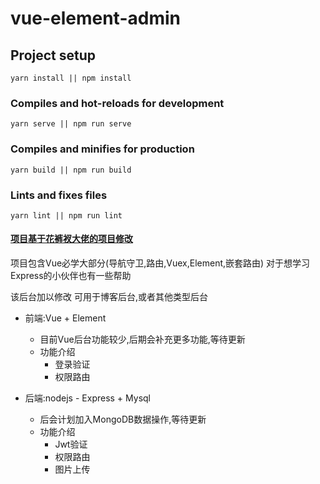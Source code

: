 # vue-element-admin

## Project setup
```
yarn install || npm install
```

### Compiles and hot-reloads for development
```
yarn serve || npm run serve
```

### Compiles and minifies for production
```
yarn build || npm run build
```

### Lints and fixes files
```
yarn lint || npm run lint
```

#### [项目基于花裤衩大佬的项目修改](https://github.com/PanJiaChen/vue-admin-template)

项目包含Vue必学大部分(导航守卫,路由,Vuex,Element,嵌套路由)
对于想学习Express的小伙伴也有一些帮助

该后台加以修改 可用于博客后台,或者其他类型后台

- 前端:Vue + Element
  - 目前Vue后台功能较少,后期会补充更多功能,等待更新
  - 功能介绍
    - 登录验证
    - 权限路由
    
- 后端:nodejs - Express + Mysql
    - 后会计划加入MongoDB数据操作,等待更新
    - 功能介绍
        - Jwt验证
        - 权限路由
        - 图片上传

